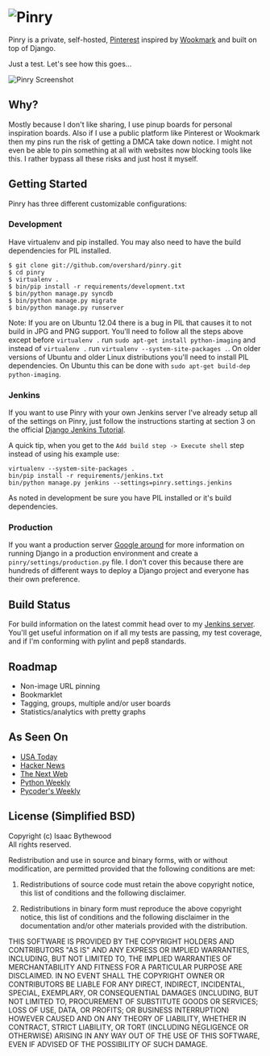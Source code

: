 # ![Pinry](https://github.com/overshard/pinry/raw/master/logo.png)

Pinry is a private, self-hosted, [Pinterest][0] inspired by [Wookmark][1] and
built on top of Django.

Just a test.  Let's see how this goes...

![Pinry Screenshot](https://github.com/overshard/pinry/raw/master/screenshot.png)


## Why?

Mostly because I don't like sharing, I use pinup boards for personal inspiration
boards. Also if I use a public platform like Pinterest or Wookmark then my pins
run the risk of getting a DMCA take down notice. I might not even be able to
pin something at all with websites now blocking tools like this. I rather
bypass all these risks and just host it myself.


## Getting Started

Pinry has three different customizable configurations:

### Development

Have virtualenv and pip installed. You may also need to have the build
dependencies for PIL installed.

    $ git clone git://github.com/overshard/pinry.git
    $ cd pinry
    $ virtualenv .
    $ bin/pip install -r requirements/development.txt
    $ bin/python manage.py syncdb
    $ bin/python manage.py migrate
    $ bin/python manage.py runserver

Note: If you are on Ubuntu 12.04 there is a bug in PIL that causes it to not
build in JPG and PNG support. You'll need to follow all the steps above except
before `virtualenv .` run `sudo apt-get install python-imaging` and instead of
`virtualenv .` run `virtualenv --system-site-packages .`. On older versions of
Ubuntu and older Linux distributions you'll need to install PIL dependencies.
On Ubuntu this can be done with `sudo apt-get build-dep python-imaging`.


### Jenkins

If you want to use Pinry with your own Jenkins server I've already setup all of
the settings on Pinry, just follow the instructions starting at section 3 on the
official [Django Jenkins Tutorial][4].

A quick tip, when you get to the `Add build step -> Execute shell` step instead
of using his example use:

    virtualenv --system-site-packages .
    bin/pip install -r requirements/jenkins.txt
    bin/python manage.py jenkins --settings=pinry.settings.jenkins

As noted in development be sure you have PIL installed or it's build
dependencies.

### Production

If you want a production server [Google around][2] for more information on
running Django in a production environment and create a
`pinry/settings/production.py` file. I don't cover this because there are
hundreds of different ways to deploy a Django project and everyone has their own
preference.


## Build Status

For build information on the latest commit head over to my [Jenkins server][3].
You'll get useful information on if all my tests are passing, my test coverage,
and if I'm conforming with pylint and pep8 standards.


## Roadmap

 + Non-image URL pinning
 + Bookmarklet
 + Tagging, groups, multiple and/or user boards
 + Statistics/analytics with pretty graphs


## As Seen On

 + [USA Today](http://www.usatoday.com/tech/products/story/2012-04-27/pinterest-pinry-private-pinning/54584308/1)
 + [Hacker News](http://news.ycombinator.com/item?id=3895618)
 + [The Next Web](http://thenextweb.com/apps/2012/04/27/pinry-is-a-self-hosted-version-of-pinterest-that-gives-you-full-control-of-your-pins/)
 + [Python Weekly](http://us2.campaign-archive2.com/?u=e2e180baf855ac797ef407fc7&id=1f8c766c90&e=292d864a00)
 + [Pycoder's Weekly](http://us4.campaign-archive1.com/?u=9735795484d2e4c204da82a29&id=4f9b37c501)


## License (Simplified BSD)

Copyright (c) Isaac Bythewood  
All rights reserved.

Redistribution and use in source and binary forms, with or without
modification, are permitted provided that the following conditions are met:

1. Redistributions of source code must retain the above copyright notice,
   this list of conditions and the following disclaimer.

2. Redistributions in binary form must reproduce the above copyright notice,
   this list of conditions and the following disclaimer in the documentation
   and/or other materials provided with the distribution.

THIS SOFTWARE IS PROVIDED BY THE COPYRIGHT HOLDERS AND CONTRIBUTORS "AS IS" AND
ANY EXPRESS OR IMPLIED WARRANTIES, INCLUDING, BUT NOT LIMITED TO, THE IMPLIED
WARRANTIES OF MERCHANTABILITY AND FITNESS FOR A PARTICULAR PURPOSE ARE
DISCLAIMED. IN NO EVENT SHALL THE COPYRIGHT OWNER OR CONTRIBUTORS BE LIABLE FOR
ANY DIRECT, INDIRECT, INCIDENTAL, SPECIAL, EXEMPLARY, OR CONSEQUENTIAL DAMAGES
(INCLUDING, BUT NOT LIMITED TO, PROCUREMENT OF SUBSTITUTE GOODS OR SERVICES;
LOSS OF USE, DATA, OR PROFITS; OR BUSINESS INTERRUPTION) HOWEVER CAUSED AND
ON ANY THEORY OF LIABILITY, WHETHER IN CONTRACT, STRICT LIABILITY, OR TORT
(INCLUDING NEGLIGENCE OR OTHERWISE) ARISING IN ANY WAY OUT OF THE USE OF THIS
SOFTWARE, EVEN IF ADVISED OF THE POSSIBILITY OF SUCH DAMAGE.


[0]: http://pinterest.com/
[1]: http://www.wookmark.com/
[2]: https://www.google.com/search?q=deploy+django+production
[3]: http://jenkins.bythewood.me/job/pinry/
[4]: https://sites.google.com/site/kmmbvnr/home/django-jenkins-tutorial
